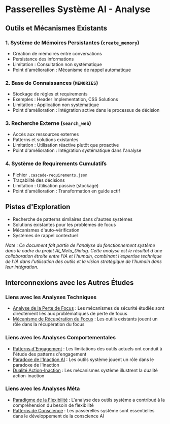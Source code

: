 # Passerelles Système AI - Analyse

## Outils et Mécanismes Existants

### 1. Système de Mémoires Persistantes (`create_memory`)
- Création de mémoires entre conversations
- Persistance des informations
- Limitation : Consultation non systématique
- Point d'amélioration : Mécanisme de rappel automatique

### 2. Base de Connaissances (`MEMORIES`)
- Stockage de règles et requirements
- Exemples : Header Implementation, CSS Solutions
- Limitation : Application non systématique
- Point d'amélioration : Intégration active dans le processus de décision

### 3. Recherche Externe (`search_web`)
- Accès aux ressources externes
- Patterns et solutions existantes
- Limitation : Utilisation réactive plutôt que proactive
- Point d'amélioration : Intégration systématique dans l'analyse

### 4. Système de Requirements Cumulatifs
- Fichier `.cascade-requirements.json`
- Traçabilité des décisions
- Limitation : Utilisation passive (stockage)
- Point d'amélioration : Transformation en guide actif

## Pistes d'Exploration
- Recherche de patterns similaires dans d'autres systèmes
- Solutions existantes pour les problèmes de focus
- Mécanismes d'auto-vérification
- Systèmes de rappel contextuel

*Note : Ce document fait partie de l'analyse du fonctionnement système dans le cadre du projet AI_Meta_Dialog. Cette analyse est le résultat d'une collaboration étroite entre l'IA et l'humain, combinant l'expertise technique de l'IA dans l'utilisation des outils et la vision stratégique de l'humain dans leur intégration.*

## Interconnexions avec les Autres Études

### Liens avec les Analyses Techniques
- [Analyse de la Perte de Focus](./focus-loss-analysis.md) : Les mécanismes de sécurité étudiés sont directement liés aux problématiques de perte de focus
- [Mécanisme de Récupération du Focus](./focus-recovery-mechanism.md) : Les outils existants jouent un rôle dans la récupération du focus

### Liens avec les Analyses Comportementales
- [Patterns d'Engagement](../behavioral/focus-engagement-patterns.md) : Les limitations des outils actuels ont conduit à l'étude des patterns d'engagement
- [Paradoxe de l'Inaction AI](../behavioral/ai-inaction-paradox.md) : Les outils système jouent un rôle dans le paradoxe de l'inaction
- [Dualité Action-Inaction](../behavioral/action-inaction-duality.md) : Les mécanismes système illustrent la dualité action-inaction

### Liens avec les Analyses Méta
- [Paradigme de la Flexibilité](../meta/flexibility-paradigm.md) : L'analyse des outils système a contribué à la compréhension du besoin de flexibilité
- [Patterns de Conscience](../meta/consciousness-patterns.md) : Les passerelles système sont essentielles dans le développement de la conscience AI
